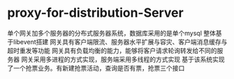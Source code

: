 # proxy-for-distribution-Server
单个网关加多个服务器的分布式服务器系统，数据库采用的是单个mysql
整体基于libevent搭建
网关具有客户端限流、服务器水平扩展与容灾、客户端消息缓存与超时重发等功能
网关具有负载均衡的能力，能够将客户请求轮询转发给不同的服务器
网关采用多进程的方式实现，服务端采用多线程的方式实现
基于该系统实现了一个抢票业务。有新建抢票活动，查询是否有票，抢票三个接口
